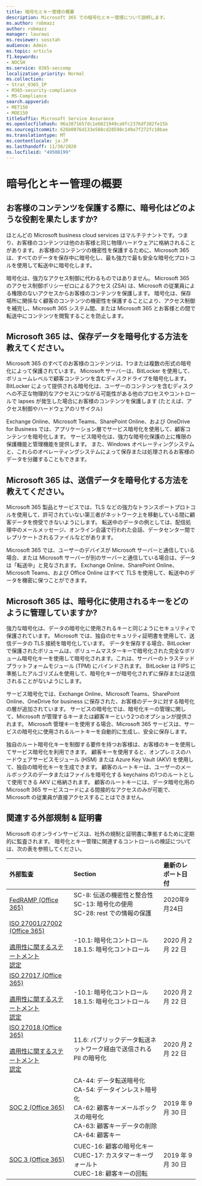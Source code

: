 ```yaml
---
title: 暗号化とキー管理の概要
description: Microsoft 365 での暗号化とキー管理について説明します。
ms.author: robmazz
author: robmazz
manager: laurawi
ms.reviewer: sosstah
audience: Admin
ms.topic: article
f1.keywords:
- NOCSH
ms.service: O365-seccomp
localization_priority: Normal
ms.collection:
- Strat_O365_IP
- M365-security-compliance
- MS-Compliance
search.appverid:
- MET150
- MOE150
titleSuffix: Microsoft Service Assurance
ms.openlocfilehash: 96a3871657dc1e6021949ca9fc2376df382fe15b
ms.sourcegitcommit: 626b0076d133e588cd28598c149a7f272fc18bae
ms.translationtype: MT
ms.contentlocale: ja-JP
ms.lasthandoff: 11/30/2020
ms.locfileid: "49508199"
---
```

# <a name="encryption-and-key-management-overview"></a>暗号化とキー管理の概要

## <a name="what-role-does-encryption-play-in-protecting-customer-content"></a>お客様のコンテンツを保護する際に、暗号化はどのような役割を果たしますか?

ほとんどの Microsoft business cloud services はマルチテナントです。つまり、お客様のコンテンツは他のお客様と同じ物理ハードウェアに格納されることがあります。 お客様のコンテンツの機密性を保護するために、Microsoft 365 は、すべてのデータを保存中に暗号化し、最も強力で最も安全な暗号化プロトコルを使用して転送中に暗号化します。

暗号化は、強力なアクセス制御に代わるものではありません。 Microsoft 365 のアクセス制御ポリシーゼロによるアクセス (ZSA) は、Microsoft の従業員による権限のないアクセスからお客様のコンテンツを保護します。 暗号化は、保存場所に関係なく顧客のコンテンツの機密性を保護することにより、アクセス制御を補完し、Microsoft 365 システム間、または Microsoft 365 とお客様との間で転送中にコンテンツを閲覧することを防止します。

## <a name="how-does-microsoft-365-encrypt-data-at-rest"></a>Microsoft 365 は、保存データを暗号化する方法を教えてください。

Microsoft 365 のすべてのお客様のコンテンツは、1つまたは複数の形式の暗号化によって保護されています。 Microsoft サーバーは、BitLocker を使用して、ボリュームレベルで顧客コンテンツを含むディスクドライブを暗号化します。 BitLocker によって提供される暗号化は、ユーザーのコンテンツを含むディスクへの不正な物理的なアクセスにつながる可能性がある他のプロセスやコントロールで lapses が発生した場合にお客様のコンテンツを保護します (たとえば、アクセス制御やハードウェアのリサイクル)

Exchange Online、Microsoft Teams、SharePoint Online、および OneDrive for Business では、アプリケーション層でサービス暗号化を使用して、顧客コンテンツを暗号化します。 サービス暗号化は、強力な暗号化保護の上に権限の保護機能と管理機能を提供します。 また、Windows オペレーティングシステムと、これらのオペレーティングシステムによって保存または処理されるお客様のデータを分離することもできます。

## <a name="how-does-microsoft-365-encrypt-data-in-transit"></a>Microsoft 365 は、送信データを暗号化する方法を教えてください。

Microsoft 365 製品とサービスでは、TLS などの強力なトランスポートプロトコルを使用して、許可されていない第三者がネットワーク上を移動している間に顧客データを傍受できないようにします。 転送中のデータの例としては、配信処理中のメールメッセージ、オンライン会議で行われた会話、データセンター間でレプリケートされるファイルなどがあります。

Microsoft 365 では、ユーザーのデバイスが Microsoft サーバーと通信している場合、または Microsoft サーバーが別のサーバーと通信している場合は、データは「転送中」と見なされます。 Exchange Online、SharePoint Online、Microsoft Teams、および Office Online はすべて TLS を使用して、転送中のデータを機密に保つことができます。

## <a name="how-does-microsoft-365-manage-the-keys-used-for-encryption"></a>Microsoft 365 は、暗号化に使用されるキーをどのように管理していますか?

強力な暗号化は、データの暗号化に使用されるキーと同じようにセキュリティで保護されています。 Microsoft では、独自のセキュリティ証明書を使用して、送信データの TLS 接続を暗号化しています。 データを保存する場合、BitLocker で保護されたボリュームは、ボリュームマスターキーで暗号化された完全なボリューム暗号化キーを使用して暗号化されます。これは、サーバーのトラステッドプラットフォームモジュール (TPM) にバインドされます。 BitLocker は FIPS に準拠したアルゴリズムを使用して、暗号化キーが暗号化されずに保存または送信されることがないようにします。

サービス暗号化では、Exchange Online、Microsoft Teams、SharePoint Online、OneDrive for business に保存された、お客様のデータに対する暗号化の層が追加されています。 サービスの暗号化では、暗号化キーの管理に関して、Microsoft が管理するキーまたは顧客キーという2つのオプションが提供されます。 Microsoft 管理キーを使用する場合、Microsoft 365 サービスは、サービスの暗号化に使用されるルートキーを自動的に生成し、安全に保存します。

独自のルート暗号化キーを制御する要件を持つお客様は、お客様のキーを使用してサービス暗号化を利用できます。 顧客キーを使用すると、オンプレミスのハードウェアサービスモジュール (HSM) または Azure Key Vault (AKV) を使用して、独自の暗号化キーを生成できます。 顧客のルートキーは、ユーザーのメールボックスのデータまたはファイルを暗号化する keychains の1つのルートとして使用できる AKV に格納されます。 顧客のルートキーには、データ暗号化用の Microsoft 365 サービスコードによる間接的なアクセスのみが可能で、Microsoft の従業員が直接アクセスすることはできません。

## <a name="related-external-regulations--certifications"></a>関連する外部規制 & 証明書

Microsoft のオンラインサービスは、社外の規制と証明書に準拠するために定期的に監査されます。 暗号化とキー管理に関連するコントロールの検証については、次の表を参照してください。

| **外部監査** | **Section** | **最新のレポート日付** |
|:--------------------|:------------|:-----------------------|
| [FedRAMP (Office 365)](https://compliance.microsoft.com/compliancemanager) | SC-8: 伝送の機密性と整合性 <br> SC-13: 暗号化の使用 <br> SC-28: rest での情報の保護 <br>  | 2020年9月24日 |
| [ISO 27001/27002 (Office 365)](https://servicetrust.microsoft.com/ViewPage/MSComplianceGuideV3?command=Download&downloadType=Document&downloadId=d7864d4f-e053-4cc4-a964-fa526d07c3be&tab=7027ead0-3d6b-11e9-b9e1-290b1eb4cdeb&docTab=7027ead0-3d6b-11e9-b9e1-290b1eb4cdeb_ISO_Reports) <br><br> [適用性に関するステートメント](https://servicetrust.microsoft.com/ViewPage/MSComplianceGuide?command=Download&downloadType=Document&downloadId=8ee1e46b-2ada-4e7b-bb7d-4c55a8cb6fcd&docTab=4ce99610-c9c0-11e7-8c2c-f908a777fa4d_ISO_Reports) <br> [認定](https://servicetrust.microsoft.com/ViewPage/MSComplianceGuideV3?command=Download&downloadType=Document&downloadId=1e84a14a-2468-45ac-9412-5e53250d57ec&tab=7027ead0-3d6b-11e9-b9e1-290b1eb4cdeb&docTab=7027ead0-3d6b-11e9-b9e1-290b1eb4cdeb_ISO_Reports) | -10.1: 暗号化コントロール <br> 18.1.5: 暗号化コントロール | 2020 月 2 月 22 日 |
| [ISO 27017 (Office 365)](https://servicetrust.microsoft.com/ViewPage/MSComplianceGuideV3?command=Download&downloadType=Document&downloadId=d7864d4f-e053-4cc4-a964-fa526d07c3be&tab=7027ead0-3d6b-11e9-b9e1-290b1eb4cdeb&docTab=7027ead0-3d6b-11e9-b9e1-290b1eb4cdeb_ISO_Reports) <br><br> [適用性に関するステートメント](https://servicetrust.microsoft.com/ViewPage/MSComplianceGuide?command=Download&downloadType=Document&downloadId=8ee1e46b-2ada-4e7b-bb7d-4c55a8cb6fcd&docTab=4ce99610-c9c0-11e7-8c2c-f908a777fa4d_ISO_Reports) <br> [認定](https://servicetrust.microsoft.com/ViewPage/MSComplianceGuideV3?command=Download&downloadType=Document&downloadId=70de0999-5451-43a3-9ef4-761e8fbfb1a3&tab=7027ead0-3d6b-11e9-b9e1-290b1eb4cdeb&docTab=7027ead0-3d6b-11e9-b9e1-290b1eb4cdeb_ISO_Reports) | -10.1: 暗号化コントロール <br> 18.1.5: 暗号化コントロール | 2020 月 2 月 22 日 |
| [ISO 27018 (Office 365)](https://servicetrust.microsoft.com/ViewPage/MSComplianceGuideV3?command=Download&downloadType=Document&downloadId=d7864d4f-e053-4cc4-a964-fa526d07c3be&tab=7027ead0-3d6b-11e9-b9e1-290b1eb4cdeb&docTab=7027ead0-3d6b-11e9-b9e1-290b1eb4cdeb_ISO_Reports) <br><br> [適用性に関するステートメント](https://servicetrust.microsoft.com/ViewPage/MSComplianceGuide?command=Download&downloadType=Document&downloadId=8ee1e46b-2ada-4e7b-bb7d-4c55a8cb6fcd&docTab=4ce99610-c9c0-11e7-8c2c-f908a777fa4d_ISO_Reports) <br> [認定](https://servicetrust.microsoft.com/ViewPage/MSComplianceGuideV3?command=Download&downloadType=Document&downloadId=43e89534-f48d-42ea-a7a7-3523ff516036&tab=7027ead0-3d6b-11e9-b9e1-290b1eb4cdeb&docTab=7027ead0-3d6b-11e9-b9e1-290b1eb4cdeb_ISO_Reports) | 11.6: パブリックデータ転送ネットワーク経由で送信される PII の暗号化 | 2020 月 2 月 22 日 |
| [SOC 2 (Office 365)](https://servicetrust.microsoft.com/ViewPage/MSComplianceGuideV3?command=Download&downloadType=Document&downloadId=fa062990-e758-4ddc-ace3-7fb21a301d09&tab=7027ead0-3d6b-11e9-b9e1-290b1eb4cdeb&docTab=7027ead0-3d6b-11e9-b9e1-290b1eb4cdeb_SOC_/_SSAE_16_Rep-11e9-b9e1-290b1eb4cdeb_SOC_/_SSAE_16_Reports) | CA-44: データ転送暗号化 <br> CA-54: データインレスト暗号化 <br> CA-62: 顧客キーメールボックスの暗号化 <br> CA-63: 顧客キーデータの削除 <br> CA-64: 顧客キー | 2019 年 9 月 30 日 |
| [SOC 3 (Office 365)](https://servicetrust.microsoft.com/ViewPage/MSComplianceGuideV3?command=Download&downloadType=Document&downloadId=9df8b99b-96ce-49a9-bff4-268031dcc9a6&tab=7027ead0-3d6b-11e9-b9e1-290b1eb4cdeb&docTab=7027ead0-3d6b-11e9-b9e1-290b1eb4cdeb_SOC_/_SSAE_16_Reports) | CUEC-16: 顧客の暗号化キー <br> CUEC-17: カスタマーキーヴォールト <br>  CUEC-18: 顧客キーの回転| 2019 年 9 月 30 日 |
